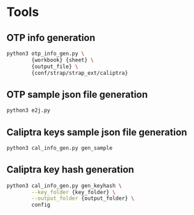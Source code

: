 # Tools

## OTP info generation

```bash
python3 otp_info_gen.py \
        {workbook} {sheet} \
        {output_file} \
        {conf/strap/strap_ext/caliptra}
```

## OTP sample json file generation

```bash
python3 e2j.py
```

## Caliptra keys sample json file generation

```bash
python3 cal_info_gen.py gen_sample
```

## Caliptra key hash generation

```bash
python3 cal_info_gen.py gen_keyhash \
        --key_folder {key_folder} \
        --output_folder {output_folder} \
        config
```
